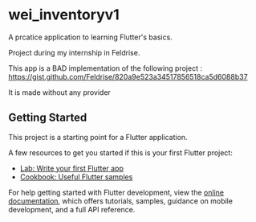 # wei_inventoryv1

A prcatice application to learning Flutter's basics.

Project during my internship in Feldrise.

This app is a BAD implementation of the following project :
https://gist.github.com/Feldrise/820a9e523a34517856518ca5d6088b37

It is made without any provider

## Getting Started

This project is a starting point for a Flutter application.

A few resources to get you started if this is your first Flutter project:

- [Lab: Write your first Flutter app](https://docs.flutter.dev/get-started/codelab)
- [Cookbook: Useful Flutter samples](https://docs.flutter.dev/cookbook)

For help getting started with Flutter development, view the
[online documentation](https://docs.flutter.dev/), which offers tutorials,
samples, guidance on mobile development, and a full API reference.
